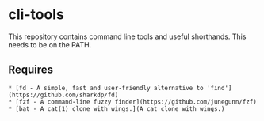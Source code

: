 cli-tools
=========

This repository contains command line tools and useful shorthands. This needs to be on the PATH.

Requires
--------
    * [fd - A simple, fast and user-friendly alternative to 'find'](https://github.com/sharkdp/fd)
    * [fzf - A command-line fuzzy finder](https://github.com/junegunn/fzf)
    * [bat - A cat(1) clone with wings.](A cat clone with wings.)

